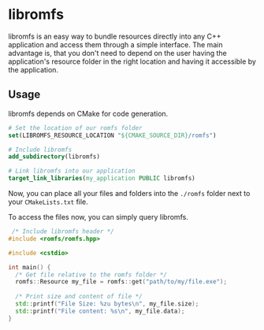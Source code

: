 # libromfs

libromfs is an easy way to bundle resources directly into any C++ application and access them through a simple interface. 
The main advantage is, that you don't need to depend on the user having the application's resource folder in the right location and having it accessible by the application.

## Usage

libromfs depends on CMake for code generation.

```cmake
# Set the location of our romfs folder
set(LIBROMFS_RESOURCE_LOCATION "${CMAKE_SOURCE_DIR}/romfs")

# Include libromfs
add_subdirectory(libromfs)

# Link libromfs into our application
target_link_libraries(my_application PUBLIC libromfs)
```

Now, you can place all your files and folders into the `./romfs` folder next to your `CMakeLists.txt` file. 

To access the files now, you can simply query libromfs.

```cpp
 /* Include libromfs header */
#include <romfs/romfs.hpp>

#include <cstdio>

int main() {
  /* Get file relative to the romfs folder */
  romfs::Resource my_file = romfs::get("path/to/my/file.exe"); 
  
  /* Print size and content of file */
  std::printf("File Size: %zu bytes\n", my_file.size);
  std::printf("File content: %s\n", my_file.data);
}
```
